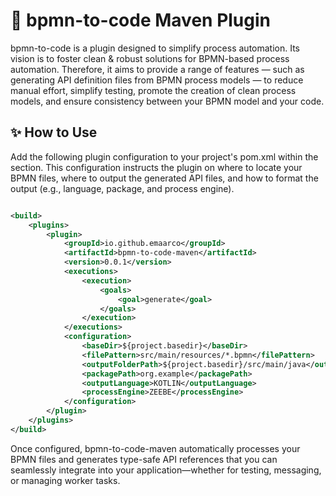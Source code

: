 # 🚀 bpmn-to-code Maven Plugin

bpmn-to-code is a plugin designed to simplify process automation.
Its vision is to foster clean & robust solutions for BPMN-based process automation.
Therefore, it aims to provide a range of features —
such as generating API definition files from BPMN process models —
to reduce manual effort, simplify testing,
promote the creation of clean process models,
and ensure consistency between your BPMN model and your code.

## ✨ How to Use

Add the following plugin configuration to your project's pom.xml within the <build> section.
This configuration instructs the plugin on where to locate your BPMN files,
where to output the generated API files, and how to format the output
(e.g., language, package, and process engine).

```xml

<build>
    <plugins>
        <plugin>
            <groupId>io.github.emaarco</groupId>
            <artifactId>bpmn-to-code-maven</artifactId>
            <version>0.0.1</version>
            <executions>
                <execution>
                    <goals>
                        <goal>generate</goal>
                    </goals>
                </execution>
            </executions>
            <configuration>
                <baseDir>${project.basedir}</baseDir>
                <filePattern>src/main/resources/*.bpmn</filePattern>
                <outputFolderPath>${project.basedir}/src/main/java</outputFolderPath>
                <packagePath>org.example</packagePath>
                <outputLanguage>KOTLIN</outputLanguage>
                <processEngine>ZEEBE</processEngine>
            </configuration>
        </plugin>
    </plugins>
</build>
```

Once configured, bpmn-to-code-maven automatically processes your BPMN files and generates type-safe API references that
you can seamlessly integrate into your application—whether for testing, messaging, or managing worker tasks.
